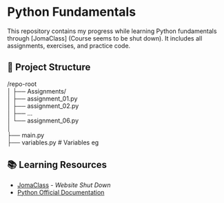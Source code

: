 # Python Fundamentals

This repository contains my progress while learning Python fundamentals through [JomaClass] (Course seems to be shut down). It includes all assignments, exercises, and practice code.

## 📂 Project Structure

/repo-root  
│
├── Assignments/  
│ ├── assignment_01.py  
│ ├── assignment_02.py  
│ ├── ...  
│ └── assignment_06.py  
│  
├── main.py  
├── variables.py # Variables eg

## 📚 Learning Resources

- [JomaClass](https://www.youtube.com/@JomaClass) - *Website Shut Down*
- [Python Official Documentation](https://docs.python.org/3/)

